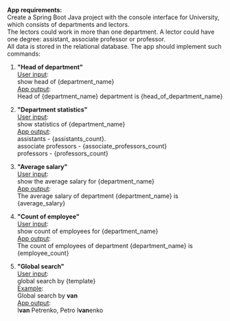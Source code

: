 **App requirements:**  
Create a Spring Boot Java project with the console interface for University, which consists of departments and lectors.  
The lectors could work in more than one department. A lector could have one degree: assistant, associate professor or professor.  
All data is stored in the relational database. The app should implement such commands:  
  
1. **"Head of department"**  
<ins>User input</ins>:  
show head of {department_name}  
<ins>App output</ins>:  
Head of {department_name} department is {head_of_department_name}  
  
2. **"Department statistics"**  
<ins>User input</ins>:  
show statistics of {department_name}  
<ins>App output</ins>:  
assistants - {assistants_count}.  
associate professors - {associate_professors_count}  
professors - {professors_count}  
  
3. **"Average salary"**  
<ins>User input</ins>:  
show the average salary for {department_name}  
<ins>App output</ins>:  
The average salary of department {department_name} is {average_salary}  
  
4. **"Count of employee"**  
<ins>User input</ins>:  
show count of employees for {department_name}  
<ins>App output</ins>:  
The count of employees of department {department_name} is {employee_count}  
  
5. **"Global search"**  
<ins>User input</ins>:  
global search by {template}  
<ins>Example</ins>:  
Global search by **van**  
<ins>App output</ins>:  
I**van** Petrenko, Petro I**van**enko  
